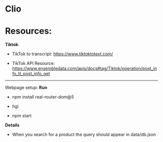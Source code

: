 # Clio



# Resources:

**Tiktok**:
- TikTok to transcript: https://www.tiktoktotext.com/

- TikTok API Resource: https://www.ensembledata.com/apis/docs#tag/Tiktok/operation/post_info_tt_post_info_get


______________________________

Webpage setup:
**Run**
- npm install real-router-dom@5
- hgi

- npm start


**Details**
- When you search for a product the query should appear in  data/db.json
    
